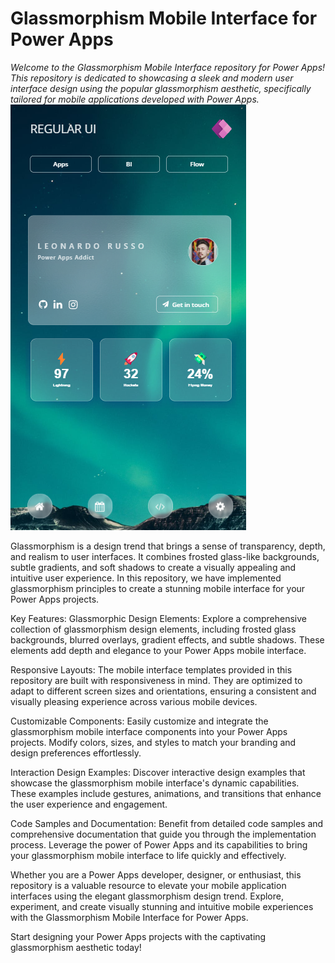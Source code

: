 

<h1>Glassmorphism Mobile Interface for Power Apps</h1>
<i>Welcome to the Glassmorphism Mobile Interface repository for Power Apps! This repository is dedicated to showcasing a sleek and modern user interface design using the popular glassmorphism aesthetic, specifically tailored for mobile applications developed with Power Apps.</i>

<img src='https://github.com/leorrusso/PowerAppsGlassmorphism/blob/main/images/UI.png'>

Glassmorphism is a design trend that brings a sense of transparency, depth, and realism to user interfaces. It combines frosted glass-like backgrounds, subtle gradients, and soft shadows to create a visually appealing and intuitive user experience. In this repository, we have implemented glassmorphism principles to create a stunning mobile interface for your Power Apps projects.

Key Features:
Glassmorphic Design Elements: Explore a comprehensive collection of glassmorphism design elements, including frosted glass backgrounds, blurred overlays, gradient effects, and subtle shadows. These elements add depth and elegance to your Power Apps mobile interface.

Responsive Layouts: The mobile interface templates provided in this repository are built with responsiveness in mind. They are optimized to adapt to different screen sizes and orientations, ensuring a consistent and visually pleasing experience across various mobile devices.

Customizable Components: Easily customize and integrate the glassmorphism mobile interface components into your Power Apps projects. Modify colors, sizes, and styles to match your branding and design preferences effortlessly.

Interaction Design Examples: Discover interactive design examples that showcase the glassmorphism mobile interface's dynamic capabilities. These examples include gestures, animations, and transitions that enhance the user experience and engagement.

Code Samples and Documentation: Benefit from detailed code samples and comprehensive documentation that guide you through the implementation process. Leverage the power of Power Apps and its capabilities to bring your glassmorphism mobile interface to life quickly and effectively.

Whether you are a Power Apps developer, designer, or enthusiast, this repository is a valuable resource to elevate your mobile application interfaces using the elegant glassmorphism design trend. Explore, experiment, and create visually stunning and intuitive mobile experiences with the Glassmorphism Mobile Interface for Power Apps.

Start designing your Power Apps projects with the captivating glassmorphism aesthetic today!
